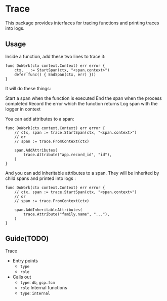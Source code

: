 # Trace

This package provides interfaces for tracing functions and printing traces into logs.

## Usage

Inside a function, add these two lines to trace it:

```
func DoWork(ctx context.Context) err error {
	ctx, _ := StartSpan(ctx, "<span.context>")
	defer func() { EndSpan(ctx, err) }()
}
```

It will do these things:

Start a span when the function is executed
End the span when the process completed
Record the error which the function returns
Log span with the logger in context

You can add attributes to a span:

```
func DoWork(ctx context.Context) err error {
	// ctx, span := trace.StartSpan(ctx, "<span.context>")
	// or
	// span := trace.FromContext(ctx)

	span.AddAttributes(
		trace.Attribute("app.record_id", "id"),
	)
}
```

And you can add inheritable attributes to a span. They will be inherited by child spans and printed into logs :

```
func DoWork(ctx context.Context) err error {
	// ctx, span := trace.StartSpan(ctx, "<span.context>")
	// or
	// span := trace.FromContext(ctx)

	span.AddInheritableAttributes(
		trace.Attribute("family.name", "..."),
	)
}
```

## Guide(TODO)

Trace
- Entry points
	- `type`
	- `role`
- Calls out
	- `type`: `db`, `gcp.fcm`
	- `role`
Internal functions
	- `type`: `internal`
